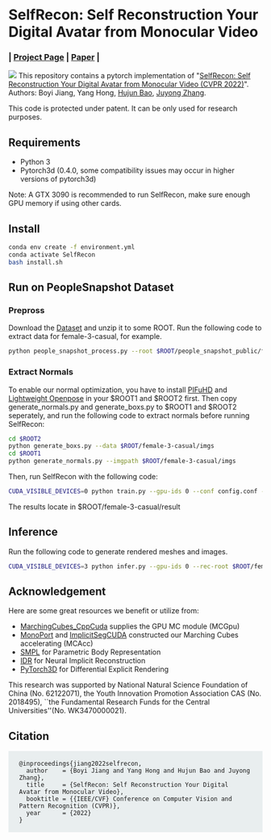 # SelfRecon: Self Reconstruction Your Digital Avatar from Monocular Video
### | [Project Page](https://jby1993.github.io/SelfRecon/) | [Paper](https://arxiv.org/abs/2201.12792) | 
![](doc/teaser.png)
This repository contains a pytorch implementation of "[SelfRecon: Self Reconstruction Your Digital Avatar from Monocular Video (CVPR 2022)](https://arxiv.org/abs/2201.12792)".<br/>
Authors: Boyi Jiang, Yang Hong, [Hujun Bao](http://www.cad.zju.edu.cn/home/bao/), [Juyong Zhang](http://staff.ustc.edu.cn/~juyong/).

This code is protected under patent. It can be only used for research purposes. 

## Requirements
- Python 3
- Pytorch3d (0.4.0, some compatibility issues may occur in higher versions of pytorch3d) 

Note: A GTX 3090 is recommended to run SelfRecon, make sure enough GPU memory if using other cards.
## Install
```bash
conda env create -f environment.yml
conda activate SelfRecon
bash install.sh
```
## Run on PeopleSnapshot Dataset
### Prepross
Download the [Dataset](https://graphics.tu-bs.de/people-snapshot) and unzip it to some ROOT. Run the following code to extract data for female-3-casual, for example.
```bash
python people_snapshot_process.py --root $ROOT/people_snapshot_public/female-3-casual --save_root $ROOT/female-3-casual
```
### Extract Normals
To enable our normal optimization, you have to install [PIFuHD](https://shunsukesaito.github.io/PIFuHD/) and [Lightweight Openpose](https://github.com/Daniil-Osokin/lightweight-human-pose-estimation.pytorch) in your $ROOT1 and $ROOT2 first. Then copy generate_normals.py and generate_boxs.py to $ROOT1 and $ROOT2 seperately, and run the following code to extract normals before running SelfRecon:
```bash
cd $ROOT2
python generate_boxs.py --data $ROOT/female-3-casual/imgs
cd $ROOT1
python generate_normals.py --imgpath $ROOT/female-3-casual/imgs
```
Then, run SelfRecon with the following code:
```bash
CUDA_VISIBLE_DEVICES=0 python train.py --gpu-ids 0 --conf config.conf --data $ROOT/female-3-casual --save-folder result
```
The results locate in $ROOT/female-3-casual/result



## Inference
Run the following code to generate rendered meshes and images.
```bash
CUDA_VISIBLE_DEVICES=3 python infer.py --gpu-ids 0 --rec-root $ROOT/female-3-casual/result/ --C
```
## Acknowledgement

Here are some great resources we benefit or utilize from:
- [MarchingCubes_CppCuda](https://github.com/WanquanF/MarchingCubes_CppCuda) supplies the GPU MC module (MCGpu)
- [MonoPort](https://github.com/Project-Splinter/MonoPort) and [ImplicitSegCUDA](https://github.com/Project-Splinter/ImplicitSegCUDA/tree/master/implicit_seg/cuda) constructed our Marching Cubes accelerating (MCAcc)
- [SMPL](https://smpl.is.tue.mpg.de/) for Parametric Body Representation
- [IDR](https://github.com/lioryariv/idr) for Neural Implicit Reconstruction
- [PyTorch3D](https://github.com/facebookresearch/pytorch3d) for Differential Explicit Rendering

This research was supported by National Natural Science Foundation of China (No. 62122071), the Youth Innovation Promotion Association CAS (No. 2018495), ``the Fundamental Research Funds for the Central Universities''(No. WK3470000021).



  <!-- citing -->
  <div class="container">
      <div class="row ">
          <div class="col-12">
              <h2>Citation</h2>
              <pre style="background-color: #e9eeef;padding: 1.25em 1.5em"><code>@inproceedings{jiang2022selfrecon,
  author    = {Boyi Jiang and Yang Hong and Hujun Bao and Juyong Zhang},
  title     = {SelfRecon: Self Reconstruction Your Digital Avatar from Monocular Video},
  booktitle = {{IEEE/CVF} Conference on Computer Vision and Pattern Recognition (CVPR)},
  year      = {2022}
}</code></pre>
        </div>
      </div>
  </div>

